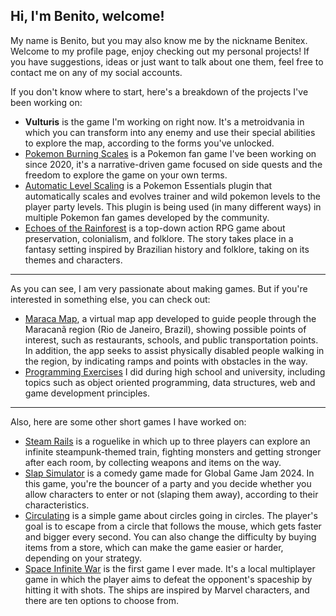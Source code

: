 ## Hi, I'm Benito, welcome!

My name is Benito, but you may also know me by the nickname Benitex. Welcome to my profile page, enjoy checking out my personal projects! If you have suggestions, ideas or just want to talk about one them, feel free to contact me on any of my social accounts.

If you don't know where to start, here's a breakdown of the projects I've been working on:

* **Vulturis** is the game I'm working on right now. It's a metroidvania in which you can transform into any enemy and use their special abilities to explore the map, according to the forms you've unlocked.
* [Pokemon Burning Scales](https://github.com/Benitex/Pokemon-Burning-Scales) is a Pokemon fan game I've been working on since 2020, it's a narrative-driven game focused on side quests and the freedom to explore the game on your own terms.
* [Automatic Level Scaling](https://github.com/Benitex/Automatic-Level-Scaling) is a Pokemon Essentials plugin that automatically scales and evolves trainer and wild pokemon levels to the player party levels. This plugin is being used (in many different ways) in multiple Pokemon fan games developed by the community.
* [Echoes of the Rainforest](https://poteiga.itch.io/echoes-of-the-rainforest) is a top-down action RPG game about preservation, colonialism, and folklore. The story takes place in a fantasy setting inspired by Brazilian history and folklore, taking on its themes and characters.

---

As you can see, I am very passionate about making games. But if you're interested in something else, you can check out:

* [Maraca Map](https://github.com/Benitex/Maraca-Map), a virtual map app developed to guide people through the Maracanã region (Rio de Janeiro, Brazil), showing possible points of interest, such as restaurants, schools, and public transportation points. In addition, the app seeks to assist physically disabled people walking in the region, by indicating ramps and points with obstacles in the way.
* [Programming Exercises](https://github.com/Benitex/Exercicios) I did during high school and university, including topics such as object oriented programming, data structures, web and game development principles.

---

Also, here are some other short games I have worked on:

* [Steam Rails](https://benitex.itch.io/steam-rails) is a roguelike in which up to three players can explore an infinite steampunk-themed train, fighting monsters and getting stronger after each room, by collecting weapons and items on the way.
* [Slap Simulator](https://silentraccoon.itch.io/slap-simulator) is a comedy game made for Global Game Jam 2024. In this game, you're the bouncer of a party and you decide whether you allow characters to enter or not (slaping them away), according to their characteristics.
* [Circulating](https://benitex.itch.io/circulating) is a simple game about circles going in circles. The player's goal is to escape from a circle that follows the mouse, which gets faster and bigger every second. You can also change the difficulty by buying items from a store, which can make the game easier or harder, depending on your strategy.
* [Space Infinite War](https://scratch.mit.edu/projects/559639746/) is the first game I ever made. It's a local multiplayer game in which the player aims to defeat the opponent's spaceship by hitting it with shots. The ships are inspired by Marvel characters, and there are ten options to choose from.
